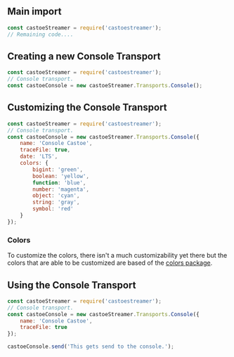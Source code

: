 ## Main import
```JavaScript
const castoeStreamer = require('castoestreamer');
// Remaining code....
```

## Creating a new Console Transport
```JavaScript
const castoeStreamer = require('castoestreamer');
// Console transport.
const castoeConsole = new castoeStreamer.Transports.Console();
```

## Customizing the Console Transport
```JavaScript
const castoeStreamer = require('castoestreamer');
// Console transport.
const castoeConsole = new castoeStreamer.Transports.Console({
	name: 'Console Castoe',
	traceFile: true,
	date: 'LTS',
	colors: {
		bigint: 'green',
		boolean: 'yellow',
		function: 'blue',
		number: 'magenta',
		object: 'cyan',
		string: 'gray',
		symbol: 'red'
	}
});
```

### Colors
To customize the colors, there isn't a much customizability yet there but the colors that are able to be customized are based of the [colors package](https://www.npmjs.com/package/colors#text-colors).

## Using the Console Transport
```JavaScript
const castoeStreamer = require('castoestreamer');
// Console transport.
const castoeConsole = new castoeStreamer.Transports.Console({
	name: 'Console Castoe',
	traceFile: true
});

castoeConsole.send('This gets send to the console.');
```